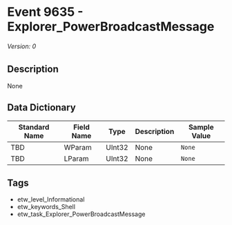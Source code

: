 # Event 9635 - Explorer_PowerBroadcastMessage
###### Version: 0

## Description
None

## Data Dictionary
|Standard Name|Field Name|Type|Description|Sample Value|
|---|---|---|---|---|
|TBD|WParam|UInt32|None|`None`|
|TBD|LParam|UInt32|None|`None`|

## Tags
* etw_level_Informational
* etw_keywords_Shell
* etw_task_Explorer_PowerBroadcastMessage